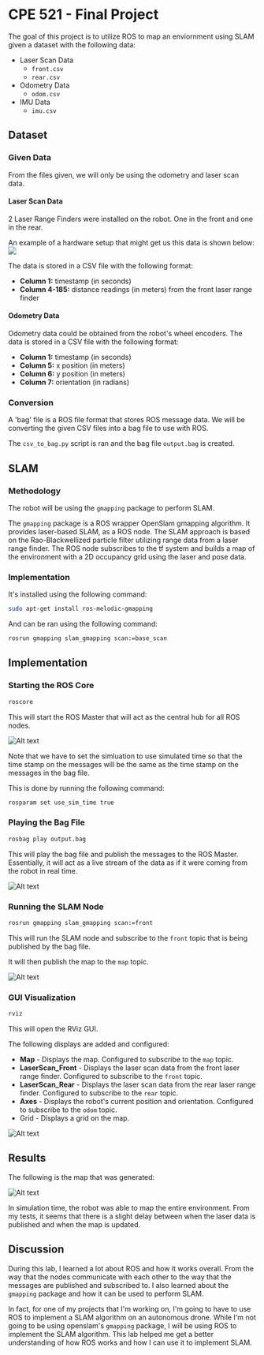 # CPE 521 - Final Project

The goal of this project is to utilize ROS to map an enviornment using SLAM given a dataset with the following data:

- Laser Scan Data
  - `front.csv`
  - `rear.csv`
- Odometry Data
  - `odom.csv`
- IMU Data
  - `imu.csv`

## Dataset

### Given Data

From the files given, we will only be using the odometry and laser scan data.

#### Laser Scan Data

2 Laser Range Finders were installed on the robot. One in the front and one in the rear.

An example of a hardware setup that might get us this data is shown below:
![](LaserRange.png)

The data is stored in a CSV file with the following format:

- **Column 1:** timestamp (in seconds)
- **Column 4-185:** distance readings (in meters) from the front laser range finder

#### Odometry Data

Odometry data could be obtained from the robot's wheel encoders. The data is stored in a CSV file with the following format:

- **Column 1:** timestamp (in seconds)
- **Column 5:** x position (in meters)
- **Column 6:** y position (in meters)
- **Column 7:** orientation (in radians)

### Conversion

A 'bag' file is a ROS file format that stores ROS message data. We will be converting the given CSV files into a bag file to use with ROS.

The `csv_to_bag.py` script is ran and the bag file `output.bag` is created.

## SLAM

### Methodology

The robot will be using the `gmapping` package to perform SLAM.

The `gmapping` package is a ROS wrapper OpenSlam gmapping algorithm. It provides laser-based SLAM, as a ROS node. The SLAM approach is based on the Rao-Blackwellized particle filter utilizing range data from a laser range finder. The ROS node subscribes to the tf system and builds a map of the environment with a 2D occupancy grid using the laser and pose data.

### Implementation

It's installed using the following command:

```bash
sudo apt-get install ros-melodic-gmapping
```

And can be ran using the following command:

```bash
rosrun gmapping slam_gmapping scan:=base_scan
```

## Implementation

### Starting the ROS Core

```bash
roscore
```

This will start the ROS Master that will act as the central hub for all ROS nodes.

![Alt text](image.png)

Note that we have to set the simluation to use simulated time so that the time stamp on the messages will be the same as the time stamp on the messages in the bag file.

This is done by running the following command:

```bash
rosparam set use_sim_time true
```

### Playing the Bag File

```bash
rosbag play output.bag
```

This will play the bag file and publish the messages to the ROS Master. Essentially, it will act as a live stream of the data as if it were coming from the robot in real time.

![Alt text](image-1.png)

### Running the SLAM Node

```bash
rosrun gmapping slam_gmapping scan:=front
```

This will run the SLAM node and subscribe to the `front` topic that is being published by the bag file.

It will then publish the map to the `map` topic.

![Alt text](image-2.png)

### GUI Visualization

```bash
rviz
```

This will open the RViz GUI.

The following displays are added and configured:

- **Map** - Displays the map. Configured to subscribe to the `map` topic.
- **LaserScan_Front** - Displays the laser scan data from the front laser range finder. Configured to subscribe to the `front` topic.
- **LaserScan_Rear** - Displays the laser scan data from the rear laser range finder. Configured to subscribe to the `rear` topic.
- **Axes** - Displays the robot's current position and orientation. Configured to subscribe to the `odom` topic.
- Grid - Displays a grid on the map.

![Alt text](image-3.png)

## Results

The following is the map that was generated:

![Alt text](image-6.png)

In simulation time, the robot was able to map the entire environment. From my tests, it seems that there is a slight delay between when the laser data is published and when the map is updated.

## Discussion

During this lab, I learned a lot about ROS and how it works overall. From the way that the nodes communicate with each other to the way that the messages are published and subscribed to. I also learned about the `gmapping` package and how it can be used to perform SLAM.

In fact, for one of my projects that I'm working on, I'm going to have to use ROS to implement a SLAM algorithm on an autonomous drone. While I'm not going to be using openslam's `gmapping` package, I will be using ROS to implement the SLAM algorithm. This lab helped me get a better understanding of how ROS works and how I can use it to implement SLAM.
